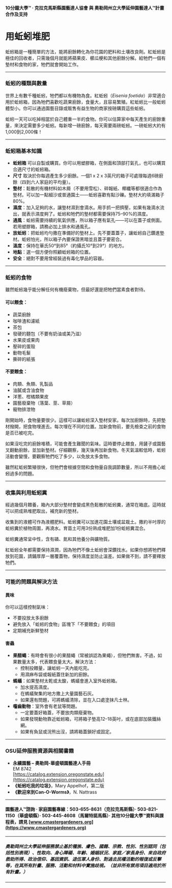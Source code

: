 #### 10分鐘大學™ · 克拉克馬斯縣園藝達人協會 與 奧勒岡州立大學延伸園藝達人™計畫合作及支持

# 用蚯蚓堆肥

蚯蚓箱是一種簡單的方法，能將廚餘轉化為你花園的肥料和土壤改良劑。紅蚯蚓是極佳的回收者，只需幾個月就能將蘋果皮、櫛瓜梗和其他廚餘分解。給牠們一個有墊材和食物的家，牠們就會開始工作。

---

### 蚯蚓的種類與數量

世界上有數千種蚯蚓，牠們都以有機物為食。紅蚯蚓（*Eisenia foetida*）非常適合用於蚯蚓箱，因為牠們喜歡吃蔬果廚餘，食量大，且容易繁殖。紅蚯蚓比一般蚯蚓體型小。你可以通過園藝目錄或販售有益生物的商家按磅購買這些蚯蚓。

蚯蚓一天可以吃掉相當於自己體重一半的食物。你可以估算家中每天產生的廚餘重量，來決定需要多少蚯蚓。每新增一磅廚餘，每天需要兩磅蚯蚓。一磅蚯蚓大約有1,000到2,000條！

---

### 蚯蚓箱基本知識

- **蚯蚓箱** 可以自製或購買。你可以用塑膠箱，在側面和頂部打氣孔，也可以購買合適尺寸的蚯蚓箱。
- **尺寸** 取決於你每週產生多少廚餘。一個1 x 2 x 3英尺的箱子可處理每週6磅廚餘（四到六人家庭的平均量）。
- **墊材**：鬆散的有機材料如木屑（不要用雪松）、碎報紙、椰纖等都很適合作為墊材。可以加一點細沙或普通園土——蚯蚓喜歡有點沙礫。墊材大約填滿箱子80%。
- **濕度**：加入足夠的水，讓墊材濕到會滴水。用手抓一把擠壓，如果有幾滴水流出，就表示濕度夠了。蚯蚓和牠們的墊材都需要保持75–90%的濕度。
- **通風**：蚯蚓需要持續的氧氣供應，所以箱子應有氣孔——可以在蓋子或側面。若用塑膠箱，請務必加上排水和通風孔。
- **放蚯蚓**：把蚯蚓均勻撒在準備好的墊材上。先不要蓋蓋子，讓蚯蚓自己鑽進墊材。蚯蚓怕光，所以箱子內要保證黑暗並且蓋子要密合。
- **溫度**：保持在華氏50°到85°（約攝氏10°到29°）的地方。
- **地點**：選一個方便你照顧蚯蚓箱的位置。
- **安全**：絕對不要用曾經裝過有毒化學品的容器。

---

### 蚯蚓的食物

雖然蚯蚓幾乎能分解任何有機廢棄物，但最好還是把牠們當素食者對待。

#### 可以餵食：

- 蔬菜廚餘
- 咖啡渣和濾紙
- 茶包
- 發硬的麵包（不要有奶油或美乃滋）
- 水果皮或果肉
- 壓碎的蛋殼
- 動物毛髮
- 撕碎的紙張

#### 不要餵食：

- 肉類、魚類、乳製品
- 油膩或含油食物
- 洋蔥、柑橘類果皮
- 園藝廢棄物（落葉、莖、草屑）
- 寵物排泄物

剛開始時，食物量要很少。這樣可以讓蚯蚓深入墊材安家。每次加廚餘時，先把墊材撥開，把食物埋進去。每次埋在不同的位置。加新食物前，要先檢查之前的食物是否已被吃完。

如果沒吃完的廚餘堆積，可能會產生難聞的氣味。這時要停止餵食，用鏟子或園藝叉翻動廚餘，並加新墊材。仔細觀察，幾天後再加新食物。冬天氣溫較低時，蚯蚓活動會變慢，要觀察牠們吃了多少，以免放太多食物。

雖然紅蚯蚓繁殖很快，但牠們會根據空間和食物量自我調節數量，所以不用擔心蚯蚓過多的問題。

---

### 收集與利用蚯蚓糞

經過幾個月餵養，箱內大部分墊材會變成黑色鬆散的蚯蚓糞，通常在箱底。這時就可以把成熟堆肥取出，補充新的墊材。

收集到的液體可作為液體肥料。蚯蚓糞可以加進花園土壤或盆栽土。撒約半吋厚的蚯蚓糞於植物周圍，再澆水。育苗土可用3份熟成堆肥加1份蚯蚓糞混合。

蚯蚓糞通常呈中性，含有磷、氮和其他養分與礦物質。

紅蚯蚓全年都需要保持濕潤，因為牠們不像土蚯蚓會深鑽找水。如果你想將牠們釋放到花園，請鋪厚厚一層覆蓋物，保持濕度並防止溫差。如果做不到，請不要釋放牠們。

---

### 可能的問題與解決方法

#### 異味

你可以這樣控制氣味：

- 不要投放太多廚餘
- 避免放入「蚯蚓的食物」區塊下「不要餵食」的項目
- 定期補充新鮮墊材

#### 害蟲

- **果醋蠅**：有時會有很小的果醋蠅（常被誤認為果蠅），但牠們無害。不過，如果數量太多，代表餵食量太大。解決方法：
  - 控制投餵量，讓蚯蚓一天內能吃完。
  - 用濕麻布袋或報紙蓋住新加的廚餘。
- **螞蟻**：如果墊材太乾或太酸，螞蟻會進入室外蚯蚓箱。
  - 加水提高濕度。
  - 在螞蟻聚集的地方撒上大量園藝石灰。
  - 如果還有問題，可將螞蟻清除，並在入口處塗抹凡士林。
- **囓齒動物**：室外會有老鼠等問題。
  - 一定要蓋好箱蓋，不要放肉類廢棄物。
  - 如果發現動物靠近蚯蚓箱，可將箱子墊高12–18英吋，或在底部加裝鐵絲網。
  - 如果有負鼠或浣熊出沒，請將箱蓋鎖好或固定。

---

### OSU延伸服務資源與相關書籍

- **永續園藝 – 奧勒岡-華盛頓園藝達人手冊**  
  EM 8742  
  [https://catalog.extension.oregonstate.edu](https://catalog.extension.oregonstate.edu)
- **《蚯蚓吃我的垃圾》**，Mary Appelhof，第二版
- **《歡迎來到Can-O-Worms》**，N. Nattrass

---

#### 園藝達人™諮詢 · 家庭園藝專線：503-655-8631（克拉克馬斯縣）· 503-821-1150（華盛頓縣）· 503-445-4608（馬爾特諾馬縣）· 其他10分鐘大學™資料與課程表，請見 [www.cmastergardeners.org](https://www.cmastergardeners.org)

---

##### 奧勒岡州立大學延伸服務禁止基於種族、膚色、國籍、宗教、性別、性別認同（包括性別表現）、性取向、身心障礙、年齡、婚姻狀況、家庭／家長身份、來自政府救助所得、政治信仰、基因資訊、退伍軍人身份、對過去民權活動的報復或反擊等，在其所有計畫、服務、活動和材料中實施歧視。（並非所有禁用項目適用於所有計畫。）
---
